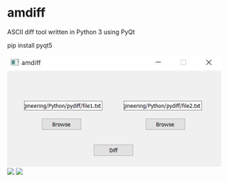 # amdiff

ASCII diff tool written in Python 3 using PyQt<br>

pip install pyqt5<br>

<img src="https://raw.githubusercontent.com/AlexMartin17/amdiff-ascii-diff-tool/master/img/mainui.JPG">
<img src="https://raw.githubusercontent.com/AlexMartin17/PyTicTacToe-Graphical/master/img/files.JPG">
<img src="https://raw.githubusercontent.com/AlexMartin17/PyTicTacToe-Graphical/master/img/differenceui.JPG">

